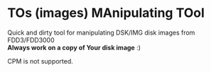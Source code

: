 
# TOs (images) MAnipulating TOol

Quick and dirty tool for manipulating DSK/IMG disk images from FDD3/FDD3000<br>
**Always work on a copy of Your disk image** :)<br>

CPM is not supported.<br>
